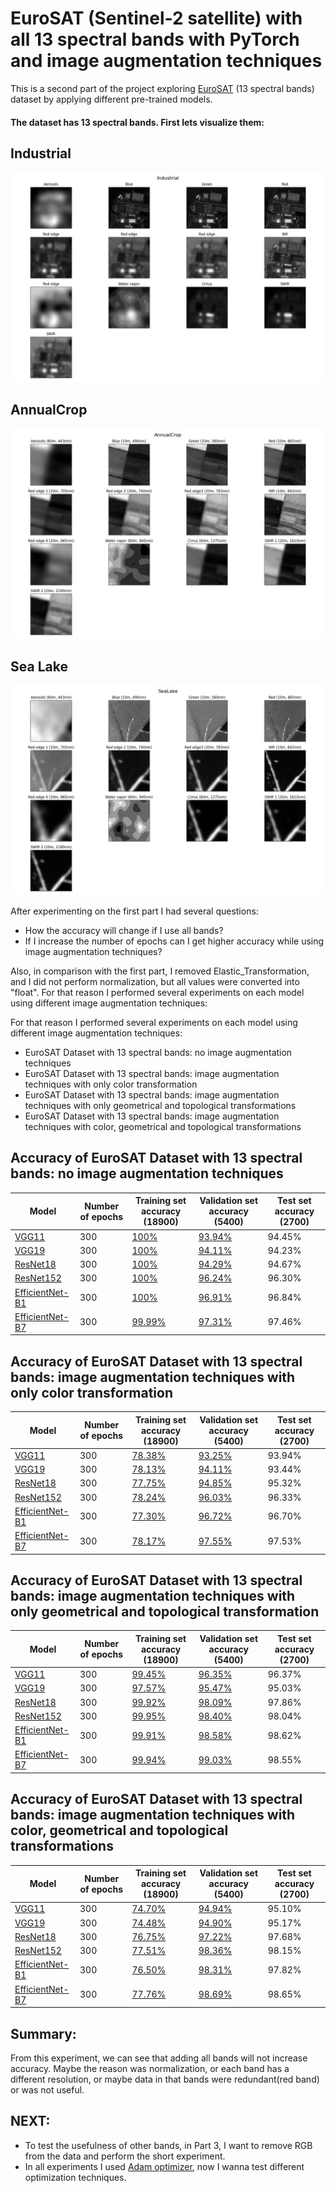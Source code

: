 # EuroSAT (Sentinel-2 satellite) with all 13 spectral bands with PyTorch and image augmentation techniques

This is a second part of the project exploring [EuroSAT](https://arxiv.org/pdf/1709.00029.pdf) (13 spectral bands) 
dataset by applying different pre-trained models. 

#### The dataset has 13 spectral bands. First lets visualize them: 

## Industrial
![Demo_Dataset3](output/EuroSATAllBands_Dataset3.png)

## AnnualCrop
![Demo_Dataset2](output/EuroSATAllBands_Dataset2.png)

## Sea Lake
![Demo_Dataset1](output/EuroSATAllBands_Dataset1.png)



After experimenting on the first part I had several questions:
* How the accuracy will change if I use all bands?
* If I increase the number of epochs can I get higher accuracy while using image augmentation techniques?


Also, in comparison with the first part, I removed Elastic_Transformation, and I did not perform normalization, but all values were converted into "float".
For that reason I performed several experiments on each model using different image augmentation techniques:


For that reason I performed several experiments on each model using different image augmentation techniques:
* EuroSAT Dataset with 13 spectral bands: no image augmentation techniques
* EuroSAT Dataset with 13 spectral bands: image augmentation techniques with only color transformation
* EuroSAT Dataset with 13 spectral bands: image augmentation techniques with only geometrical and topological transformations
* EuroSAT Dataset with 13 spectral bands: image augmentation techniques with color, geometrical and topological transformations

## Accuracy of EuroSAT Dataset with 13 spectral bands: no image augmentation techniques
| Model |  Number of epochs  | Training set accuracy (18900) | Validation set accuracy (5400) | Test set accuracy (2700) |
| ----------------- | ----------- | ----------------- | ----------- | ----------- |
| [VGG11](https://arxiv.org/pdf/1409.1556.pdf)        | 300 |[100%](output/png/EuroSATallBands_VGG11_O.png)            |[93.94%](output/png/EuroSATallBands_VGG11_O.png)          |94.45%|
| [VGG19](https://arxiv.org/pdf/1409.1556.pdf)        | 300 |[100%](output/png/EuroSATallBands_VGG19_O.png)            |[94.11%](output/png/EuroSATallBands_VGG19_O.png)          |94.23%|
| [ResNet18](https://arxiv.org/pdf/1512.03385.pdf)    | 300 |[100%](output/png/EuroSATallBands_RESNET18_O.png)         |[94.29%](output/png/EuroSATallBands_RESNET18_O.png)       |94.67%|
| [ResNet152](https://arxiv.org/pdf/1512.03385.pdf)   | 300 |[100%](output/png/EuroSATallBands_RESNET152_O.png)        |[96.24%](output/png/EuroSATallBands_RESNET152_O.png)      |96.30%|
| [EfficientNet-B1](https://arxiv.org/abs/1512.03385) | 300 |[100%](output/png/EuroSATallBands_EFFICIENTNET-B1_O.png)  |[96.91%](output/png/EuroSATallBands_EFFICIENTNET-B1_O.png)|96.84%|
| [EfficientNet-B7](https://arxiv.org/abs/1512.03385) | 300 |[99.99%](output/png/EuroSATallBands_EFFICIENTNET-B7_O.png)|[97.31%](output/png/EuroSATallBands_EFFICIENTNET-B7_O.png)|97.46%|


## Accuracy of EuroSAT Dataset with 13 spectral bands: image augmentation techniques with only color transformation
| Model |  Number of epochs  | Training set accuracy (18900) | Validation set accuracy (5400) | Test set accuracy (2700) |
| ----------------- | ----------- | ----------------- | ----------- | ----------- |
| [VGG11](https://arxiv.org/pdf/1409.1556.pdf)        | 300 |[78.38%](output/png/EuroSATallBands_VGG11_C.png)          |[93.25%](output/png/EuroSATallBands_VGG11_C.png)          |93.94%|
| [VGG19](https://arxiv.org/pdf/1409.1556.pdf)        | 300 |[78.13%](output/png/EuroSATallBands_VGG19_C.png)          |[94.11%](output/png/EuroSATallBands_VGG19_C.png)          |93.44%|
| [ResNet18](https://arxiv.org/pdf/1512.03385.pdf)    | 300 |[77.75%](output/png/EuroSATallBands_RESNET18_C.png)       |[94.85%](output/png/EuroSATallBands_RESNET18_C.png)       |95.32%|
| [ResNet152](https://arxiv.org/pdf/1512.03385.pdf)   | 300 |[78.24%](output/png/EuroSATallBands_RESNET152_C.png)      |[96.03%](output/png/EuroSATallBands_RESNET152_C.png)      |96.33%|
| [EfficientNet-B1](https://arxiv.org/abs/1512.03385) | 300 |[77.30%](output/png/EuroSATallBands_EFFICIENTNET-B1_C.png)|[96.72%](output/png/EuroSATallBands_EFFICIENTNET-B1_C.png)|96.70%|
| [EfficientNet-B7](https://arxiv.org/abs/1512.03385) | 300 |[78.17%](output/png/EuroSATallBands_EFFICIENTNET-B7_C.png)|[97.55%](output/png/EuroSATallBands_EFFICIENTNET-B7_C.png)|97.53%|



## Accuracy of EuroSAT Dataset with 13 spectral bands: image augmentation techniques with only geometrical and topological transformation
| Model |  Number of epochs  | Training set accuracy (18900) | Validation set accuracy (5400) | Test set accuracy (2700) |
| ----------------- | ----------- | ----------------- | ----------- | ----------- |
| [VGG11](https://arxiv.org/pdf/1409.1556.pdf)        | 300 |[99.45%](output/png/EuroSATallBands_VGG11_G.png)          |[96.35%](output/png/EuroSATallBands_VGG11_G.png)   | 96.37%  |
| [VGG19](https://arxiv.org/pdf/1409.1556.pdf)        | 300 |[97.57%](output/png/EuroSATallBands_VGG19_G.png)          |[95.47%](output/png/EuroSATallBands_VGG19_G.png) |  95.03% |
| [ResNet18](https://arxiv.org/pdf/1512.03385.pdf)    | 300 |[99.92%](output/png/EuroSATallBands_RESNET18_G.png)       |[98.09%](output/png/EuroSATallBands_RESNET18_G.png)    |  97.86% |
| [ResNet152](https://arxiv.org/pdf/1512.03385.pdf)   | 300 |[99.95%](output/png/EuroSATallBands_RESNET152_G.png)      |[98.40%](output/png/EuroSATallBands_RESNET152_G.png)  |  98.04% |
| [EfficientNet-B1](https://arxiv.org/abs/1512.03385) | 300 |[99.91%](output/png/EuroSATallBands_EFFICIENTNET-B1_G.png)|[98.58%](output/png/EuroSATallBands_EFFICIENTNET-B1_G.png) | 98.62%  |
| [EfficientNet-B7](https://arxiv.org/abs/1512.03385) | 300 |[99.94%](output/png/EuroSATallBands_EFFICIENTNET-B7_G.png)|[99.03%](output/png/EuroSATallBands_EFFICIENTNET-B7_G.png) | 98.55%  |




## Accuracy of EuroSAT Dataset with 13 spectral bands: image augmentation techniques with color, geometrical and topological transformations
| Model |  Number of epochs  | Training set accuracy (18900) | Validation set accuracy (5400) | Test set accuracy (2700) |
| ----------------- | ----------- | ----------------- | ----------- | ----------- |
| [VGG11](https://arxiv.org/pdf/1409.1556.pdf)        | 300 |[74.70%](output/png/EuroSATallBands_VGG11_GC.png)          |[94.94%](output/png/EuroSATallBands_VGG11_GC.png)   | 95.10%  |
| [VGG19](https://arxiv.org/pdf/1409.1556.pdf)        | 300 |[74.48%](output/png/EuroSATallBands_VGG19_GC.png)          |[94.90%](output/png/EuroSATallBands_VGG19_GC.png)    |  95.17% |
| [ResNet18](https://arxiv.org/pdf/1512.03385.pdf)    | 300 |[76.75%](output/png/EuroSATallBands_RESNET18_GC.png)       |[97.22%](output/png/EuroSATallBands_RESNET18_GC.png)  |  97.68% |
| [ResNet152](https://arxiv.org/pdf/1512.03385.pdf)   | 300 |[77.51%](output/png/EuroSATallBands_RESNET152_GC.png)      |[98.36%](output/png/EuroSATallBands_RESNET152_GC.png) |  98.15% |
| [EfficientNet-B1](https://arxiv.org/abs/1512.03385) | 300 |[76.50%](output/png/EuroSATallBands_EFFICIENTNET-B1_GC.png)|[98.31%](output/png/EuroSATallBands_EFFICIENTNET-B1_GC.png) | 97.82%  |
| [EfficientNet-B7](https://arxiv.org/abs/1512.03385) | 300 |[77.76%](output/png/EuroSATallBands_EFFICIENTNET-B7_GC.png)|[98.69%](output/png/EuroSATallBands_EFFICIENTNET-B7_GC.png) | 98.65%  |

## Summary:
From this experiment, we can see that adding all bands will not increase accuracy. Maybe the reason was normalization, or 
each band has a different resolution, or maybe data in that bands were redundant(red band) or was not useful. 

## NEXT:
* To test the usefulness of other bands, in Part 3, I want to remove RGB from the data and perform the short experiment.
* In all experiments I used [Adam optimizer](https://arxiv.org/pdf/1412.6980.pdf), now I wanna test different optimization techniques.  







